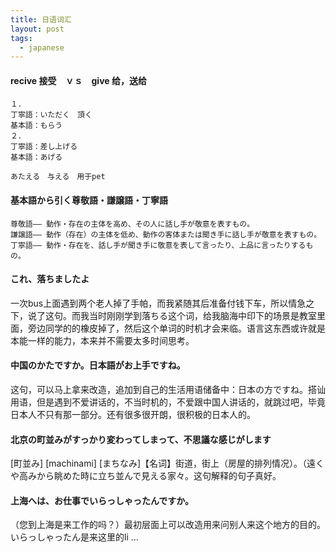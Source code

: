 ```yaml
---
title: 日语词汇
layout: post
tags:
  - japanese
---
```



#### recive 接受　ｖｓ　give 给，送给
    １．
    丁寧語：いただく　頂く
    基本語：もらう
    ２．
    丁寧語：差し上げる
    基本語：あげる

    あたえる　与える　用于pet
    
    

#### 基本語から引く尊敬語・謙譲語・丁寧語
    尊敬語―― 動作・存在の主体を高め、その人に話し手が敬意を表すもの。
    謙譲語―― 動作（存在）の主体を低め、動作の客体または聞き手に話し手が敬意を表すもの。
    丁寧語―― 動作・存在を、話し手が聞き手に敬意を表して言ったり、上品に言ったりするもの。

#### これ、落ちましたよ

一次bus上面遇到两个老人掉了手帕，而我紧随其后准备付钱下车，所以情急之下，说了这句。而我当时刚刚学到落ちる这个词，给我脑海中印下的场景是教室里面，旁边同学的的橡皮掉了，然后这个单词的时机才会来临。语言这东西或许就是本能一样的能力，本来并不需要太多时间思考。

#### 中国のかたですか。日本語がお上手ですね。

这句，可以马上拿来改造，追加到自己的生活用语储备中：日本の方ですね。搭讪用语，但是遇到不爱讲话的，不当时机的，不爱跟中国人讲话的，就跳过吧，毕竟日本人不只有那一部分。还有很多很开朗，很积极的日本人的。

#### 北京の町並みがすっかり変わってしまって、不思議な感じがします

[町並み] [machinami] [まちなみ]【名词】街道，街上（房屋的排列情况）。（遠くや高みから眺めた時に立ち並んで見える家々。这句解释的句子真好。

#### 上海へは、お仕事でいらっしゃったんですか。

（您到上海是来工作的吗？）最初层面上可以改造用来问别人来这个地方的目的。いらっしゃったん是来这里的li
...
